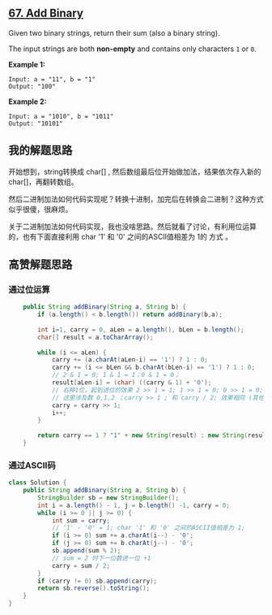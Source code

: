 ## [67. Add Binary](https://leetcode.com/problems/add-binary/)

Given two binary strings, return their sum (also a binary string).

The input strings are both **non-empty** and contains only characters `1` or `0`.

**Example 1:**

```
Input: a = "11", b = "1"
Output: "100"
```

**Example 2:**

```
Input: a = "1010", b = "1011"
Output: "10101"
```
## 我的解题思路

开始想到，string转换成 char[] , 然后数组最后位开始做加法，结果依次存入新的 char[]，再翻转数组。

然后二进制加法如何代码实现呢？转换十进制，加完后在转换会二进制？这种方式似乎很傻，很麻烦。

关于二进制加法如何代码实现，我也没啥思路。然后就看了讨论，有利用位运算的，也有下面直接利用 char '1' 和 '0' 之间的ASCII值相差为 1的 方式 。

## 高赞解题思路

### 通过位运算

```java
    public String addBinary(String a, String b) {
        if (a.length() < b.length()) return addBinary(b,a);
        
        int i=1, carry = 0, aLen = a.length(), bLen = b.length();
        char[] result = a.toCharArray();
        
        while (i <= aLen) {
            carry += (a.charAt(aLen-i) == '1') ? 1 : 0;
            carry += (i <= bLen && b.charAt(bLen-i) == '1') ? 1 : 0;
            // 2 & 1 = 0; 1 & 1 = 1；0 & 1 = 0；
            result[aLen-i] = (char) ((carry & 1) + '0'); 
            // 右移1位，起到进位的效果 2 >> 1 = 1; 1 >> 1 = 0; 0 >> 1 = 0;
            // 这里涉及数 0,1,2 ；carry >> 1 ; 和 carry / 2; 效果相同 (其他情况右移1 和 除2 还是有区别的)
            carry = carry >> 1; 
            i++;
        }
        
        return carry == 1 ? "1" + new String(result) : new String(result);
    }
```

### 通过ASCII码

```java
class Solution {
    public String addBinary(String a, String b) {
        StringBuilder sb = new StringBuilder();
        int i = a.length() - 1, j = b.length() -1, carry = 0;
        while (i >= 0 || j >= 0) {
            int sum = carry;
            // '1' - '0' = 1; char '1' 和 '0' 之间的ASCII值相差为 1;
            if (i >= 0) sum += a.charAt(i--) - '0';
            if (j >= 0) sum += b.charAt(j--) - '0';
            sb.append(sum % 2);
            // sum = 2 时下一位数进一位 +1
            carry = sum / 2;
        }
        if (carry != 0) sb.append(carry);
        return sb.reverse().toString();
    }
}
```

